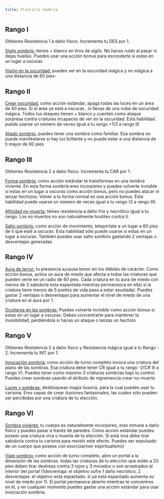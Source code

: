 ```yaml
---
title: Plantilla Sombría
---
```


## Rango I

Obtienes Resistencia 1 a daño físico. Incrementa tu DES por 1.

<u>Sigilo sombrío:</u> tienes + blanco en tiros de sigilo. No haces ruido al pasar ni dejas huellas. Puedes usar una acción bonus para esconderte si estas en un lugar a oscuras

<u>Visión en la oscuridad:</u> puedes ver en la oscuridad mágica y no mágica a una distancia de 60 pies-

## Rango II

<u>Crear oscuridad:</u> como acción estándar, apaga todas las luces en un área de 60 pies. Si el área ya está a oscuras , lo llenas de una nube de oscuridad mágica. Todos tus ataques tienen + blanco y cuentan como ataque sorpresa contra criaturas incapaces de ver en la oscuridad. Esta habilidad puede usarse un número de veces igual a tu rango +1(3 a rango II)

<u>Aliado sombrío:</u> puedes tener una sombra como familiar. Esa sombra no puede manifestarse si hay luz brillante y no puede estar a una distancia de ti mayor de 60 pies

## Rango III

Obtienes Resistencia 2 a daño físico. Incrementa tu CAR por 1.

<u>Forma sombría:</u> como acción estándar te transformas  en una sombra viviente. En esta forma sombría eres incorpóreo y puedes volverte invisible si estas en un lugar a oscuras como acción bonus, pero no puedes atacar ni lanzar hechizos. Volver a tu forma normal es una acción bonus. Esta habilidad puede usarse un número de veces igual a tu rango (3 a rango III). 

<u>Afinidad no-muerta:</u> tienes resistencia a daño frío y necrótico igual a tu rango. Los no muertos no son naturalmente hostiles contra ti.

<u>Salto sombrío:</u> como acción de movimiento, telepórtate a un lugar a 60 pies de ti que esté a oscuras. Esta habilidad sólo puede usarse si estas en un lugar a oscuras. También puedes usar salto sombrío gastando 2 ventajas o desventajas generadas

## Rango IV

<u>Aura de terror:</u> tu presencia a¡causa temor en los débiles de carácter. Como acción bonus, activa un aura de miedo que afecta a todas las criaturas que pueden verte en un radio de 60 pies. Cada criatura en tu aura de miedo con menos de 3 sabiduría esta espantada mientras permanezca en ella( si la criatura tiene menos de 5 puntos de vida pasa a estar asustada). Puedes gastar 2 ventajas o desventajas para aumentar el nivel de miedo de una criatura en el aura por 1.

<u>Ocultarse en las sombras:</u> Puedes volverte invisible como acción bonus si estas en un lugar a oscuras. Debes concentrarte para mantener la invisibilidad, perdiéndola si haces un ataque o lanzas un hechizo

## Rango V

Obtienes Resistencia 2 a daño físico y Resistencia mágica igual a tu Rango - 2. Incrementa tu INT por 1.

<u>Invocación sombría:</u> como acción de turno completo invoca una criatura del plano de las sombras. Esa criatura debe tener CR igual a tu rango -2(CR III a rango V). Puedes tener como máximo 3 criaturas sombrías bajo tu control. Puedes crear sombras usando el atributo de nigromancia crear no-muerto

<u>Luces y sombras:</u> desbloqueas magia ilusoria, para la cual puedes usar tu carisma. Eres capaz de crear ilusiones fantasmales, las cuales sólo pueden ser percibidas por una criatura de tu elección. 

## Rango VI

<u>Sombra viviente:</u> tu cuerpo es naturalmente incorpóreo, eres inmune a daño físico y puedes pasar a través de paredes. Como acción estándar puedes poseer una criatura viva o muerta de tu elección. Si está viva debe tirar sabiduría contra tu carisma para resistir este efecto. Puedes ser expulsado de un cuerpo que posees con exorcizar(ver espiritualismo)

<u>Viaje sombrío:</u> como acción de turno completo, abre un portal a la dimensión de las sombras. todas las criaturas de tu elección que estén a 20 pies deben tirar destreza contra 3 rojos y 3 morados o son arrastrados al interior del portal (1desventaja: el objetivo sufre 1 daño necrótico, 2 desventajas: el objetivo está espantado. si ya está espantado aumenta su nivel de miedo por 1). El portal permanece abierto mientras te concentres en él, y en cualquier momento puedes gastar una acción estándar para usar invocación sombría. 